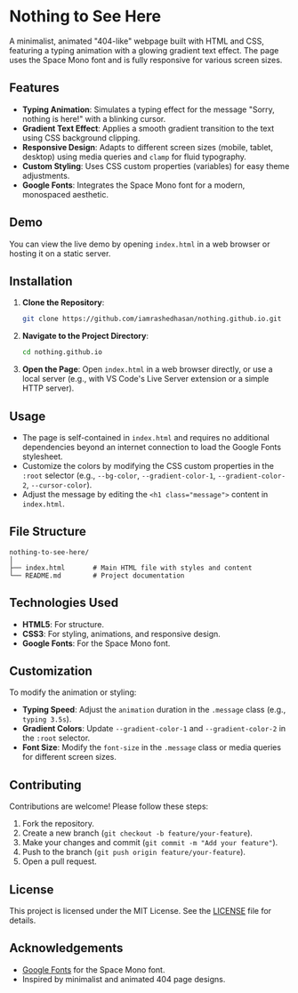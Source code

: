 # Nothing to See Here

A minimalist, animated "404-like" webpage built with HTML and CSS, featuring a typing animation with a glowing gradient text effect. The page uses the Space Mono font and is fully responsive for various screen sizes.

## Features

- **Typing Animation**: Simulates a typing effect for the message "Sorry, nothing is here!" with a blinking cursor.
- **Gradient Text Effect**: Applies a smooth gradient transition to the text using CSS background clipping.
- **Responsive Design**: Adapts to different screen sizes (mobile, tablet, desktop) using media queries and `clamp` for fluid typography.
- **Custom Styling**: Uses CSS custom properties (variables) for easy theme adjustments.
- **Google Fonts**: Integrates the Space Mono font for a modern, monospaced aesthetic.

## Demo

You can view the live demo by opening `index.html` in a web browser or hosting it on a static server.

## Installation

1. **Clone the Repository**:
   ```bash
   git clone https://github.com/iamrashedhasan/nothing.github.io.git
   ```

2. **Navigate to the Project Directory**:
   ```bash
   cd nothing.github.io
   ```

3. **Open the Page**:
   Open `index.html` in a web browser directly, or use a local server (e.g., with VS Code's Live Server extension or a simple HTTP server).

## Usage

- The page is self-contained in `index.html` and requires no additional dependencies beyond an internet connection to load the Google Fonts stylesheet.
- Customize the colors by modifying the CSS custom properties in the `:root` selector (e.g., `--bg-color`, `--gradient-color-1`, `--gradient-color-2`, `--cursor-color`).
- Adjust the message by editing the `<h1 class="message">` content in `index.html`.

## File Structure

```
nothing-to-see-here/
│
├── index.html       # Main HTML file with styles and content
└── README.md        # Project documentation
```

## Technologies Used

- **HTML5**: For structure.
- **CSS3**: For styling, animations, and responsive design.
- **Google Fonts**: For the Space Mono font.

## Customization

To modify the animation or styling:
- **Typing Speed**: Adjust the `animation` duration in the `.message` class (e.g., `typing 3.5s`).
- **Gradient Colors**: Update `--gradient-color-1` and `--gradient-color-2` in the `:root` selector.
- **Font Size**: Modify the `font-size` in the `.message` class or media queries for different screen sizes.

## Contributing

Contributions are welcome! Please follow these steps:
1. Fork the repository.
2. Create a new branch (`git checkout -b feature/your-feature`).
3. Make your changes and commit (`git commit -m "Add your feature"`).
4. Push to the branch (`git push origin feature/your-feature`).
5. Open a pull request.

## License

This project is licensed under the MIT License. See the [LICENSE](LICENSE) file for details.

## Acknowledgements

- [Google Fonts](https://fonts.google.com/) for the Space Mono font.
- Inspired by minimalist and animated 404 page designs.
